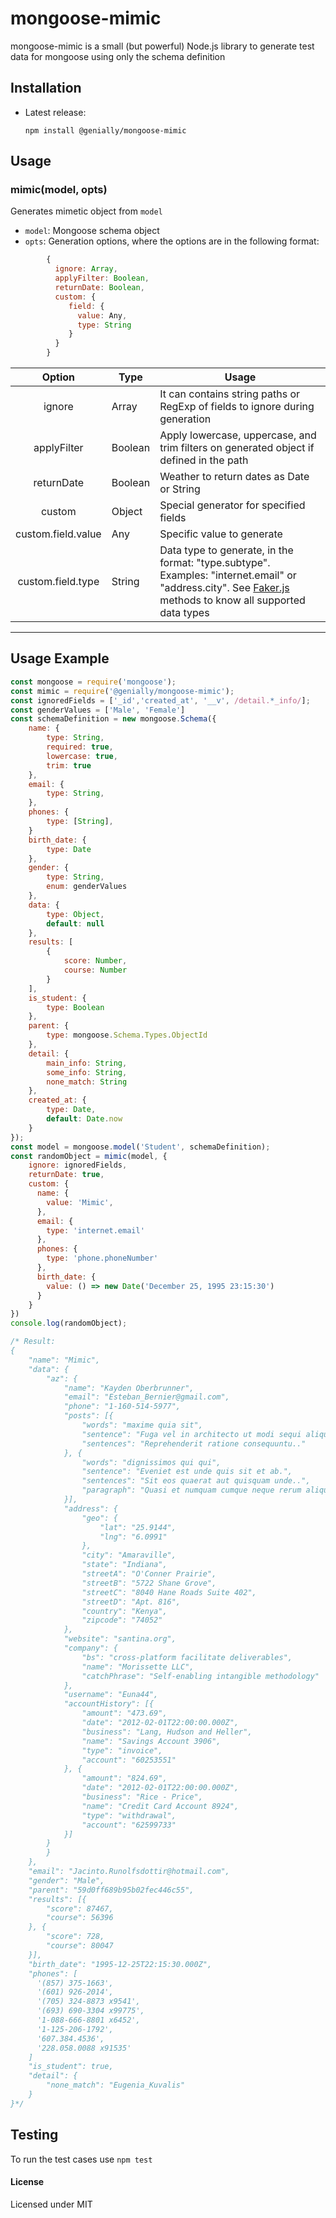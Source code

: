 # mongoose-mimic

mongoose-mimic is a small (but powerful) Node.js library to generate test data for mongoose using only the schema definition

## Installation

- Latest release:

      npm install @genially/mongoose-mimic

## Usage

### mimic(model, opts)

Generates mimetic object from `model`

- `model`: Mongoose schema object
- `opts`: Generation options, where the options are in the following format:

```js
        {
          ignore: Array,
          applyFilter: Boolean,
          returnDate: Boolean,
          custom: {
             field: {
               value: Any,
               type: String
             }
          }
        }
```

|       Option       | Type    | Usage                                                                                                                                                                                           |
| :----------------: | ------- | ----------------------------------------------------------------------------------------------------------------------------------------------------------------------------------------------- |
|       ignore       | Array   | It can contains string paths or RegExp of fields to ignore during generation                                                                                                                    |
|    applyFilter     | Boolean | Apply lowercase, uppercase, and trim filters on generated object if defined in the path                                                                                                         |
|     returnDate     | Boolean | Weather to return dates as Date or String                                                                                                                                                       |
|       custom       | Object  | Special generator for specified fields                                                                                                                                                          |
| custom.field.value | Any     | Specific value to generate                                                                                                                                                                      |
| custom.field.type  | String  | Data type to generate, in the format: "type.subtype". Examples: "internet.email" or "address.city". See [Faker.js](https://github.com/marak/Faker.js/) methods to know all supported data types |

---

## Usage Example

```js
const mongoose = require('mongoose');
const mimic = require('@genially/mongoose-mimic');
const ignoredFields = ['_id','created_at', '__v', /detail.*_info/];
const genderValues = ['Male', 'Female']
const schemaDefinition = new mongoose.Schema({
    name: {
        type: String,
        required: true,
        lowercase: true,
        trim: true
    },
    email: {
        type: String,
    },
    phones: {
        type: [String],
    }
    birth_date: {
        type: Date
    },
    gender: {
        type: String,
        enum: genderValues
    },
    data: {
        type: Object,
        default: null
    },
    results: [
        {
            score: Number,
            course: Number
        }
    ],
    is_student: {
        type: Boolean
    },
    parent: {
        type: mongoose.Schema.Types.ObjectId
    },
    detail: {
        main_info: String,
        some_info: String,
        none_match: String
    },
    created_at: {
        type: Date,
        default: Date.now
    }
});
const model = mongoose.model('Student', schemaDefinition);
const randomObject = mimic(model, {
    ignore: ignoredFields,
    returnDate: true,
    custom: {
      name: {
        value: 'Mimic',
      },
      email: {
        type: 'internet.email'
      },
      phones: {
        type: 'phone.phoneNumber'
      },
      birth_date: {
        value: () => new Date('December 25, 1995 23:15:30')
      }
    }
})
console.log(randomObject);

/* Result:
{
    "name": "Mimic",
    "data": {
        "az": {
            "name": "Kayden Oberbrunner",
            "email": "Esteban_Bernier@gmail.com",
            "phone": "1-160-514-5977",
            "posts": [{
                "words": "maxime quia sit",
                "sentence": "Fuga vel in architecto ut modi sequi aliquam debitis.",
                "sentences": "Reprehenderit ratione consequuntu.."
            }, {
                "words": "dignissimos qui qui",
                "sentence": "Eveniet est unde quis sit et ab.",
                "sentences": "Sit eos quaerat aut quisquam unde..",
                "paragraph": "Quasi et numquam cumque neque rerum aliquam ullam.."
            }],
            "address": {
                "geo": {
                    "lat": "25.9144",
                    "lng": "6.0991"
                },
                "city": "Amaraville",
                "state": "Indiana",
                "streetA": "O'Conner Prairie",
                "streetB": "5722 Shane Grove",
                "streetC": "8040 Hane Roads Suite 402",
                "streetD": "Apt. 816",
                "country": "Kenya",
                "zipcode": "74052"
            },
            "website": "santina.org",
            "company": {
                "bs": "cross-platform facilitate deliverables",
                "name": "Morissette LLC",
                "catchPhrase": "Self-enabling intangible methodology"
            },
            "username": "Euna44",
            "accountHistory": [{
                "amount": "473.69",
                "date": "2012-02-01T22:00:00.000Z",
                "business": "Lang, Hudson and Heller",
                "name": "Savings Account 3906",
                "type": "invoice",
                "account": "60253551"
            }, {
                "amount": "824.69",
                "date": "2012-02-01T22:00:00.000Z",
                "business": "Rice - Price",
                "name": "Credit Card Account 8924",
                "type": "withdrawal",
                "account": "62599733"
            }]
        }
        }
    },
    "email": "Jacinto.Runolfsdottir@hotmail.com",
    "gender": "Male",
    "parent": "59d0ff689b95b02fec446c55",
    "results": [{
        "score": 87467,
        "course": 56396
    }, {
        "score": 728,
        "course": 80047
    }],
    "birth_date": "1995-12-25T22:15:30.000Z",
    "phones": [
      '(857) 375-1663',
      '(601) 926-2014',
      '(705) 324-8873 x9541',
      '(693) 690-3304 x99775',
      '1-088-666-8801 x6452',
      '1-125-206-1792',
      '607.384.4536',
      '228.058.0088 x91535'
    ]
    "is_student": true,
    "detail": {
        "none_match": "Eugenia_Kuvalis"
    }
}*/
```

## Testing

To run the test cases use `npm test`

#### License

Licensed under MIT
